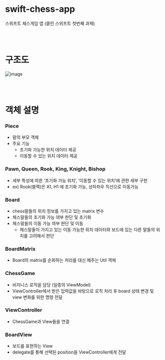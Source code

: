 # swift-chess-app
스위프트 체스게임 앱 (클린 스위프트 첫번째 과제)

<br><br>

# 구조도

![image](https://user-images.githubusercontent.com/62230118/222966211-c0f90ca5-da60-495d-94d9-ab49c49fb30d.png)

<br><br>

# 객체 설명

### Piece

- 말의 부모 객체
- 주요 기능
    - 초기화 가능한 위치 데이터 제공
    - 이동할 수 있는 위치 데이터 제공

### Pawn, Queen, Rook, King, Knight, Bishop

- 세부 특성에 따른 ‘초기화 가능 위치’, ‘이동할 수 있는 위치’에 관한 세부 구현
- ex) Rook(블랙)은 A1, H1 에 초기화 가능, 상하좌우 직선으로 이동가능

### Board

- chess말들의 위치 정보를 가지고 있는 matrix 변수
- 체스말들의 초기화 가능 여부 판단 및 초기화
- 체스말들의 이동 가능 여부 판단 및 이동
    - 체스말들이 가지고 있는 이동 가능한 위치 데이터와 보드에 있는 다른 말들의 위치를 고려해서 판단

### BoardMatrix

- Board의 matrix를 순회하는 처리를 대신 해주는 Util 객체

### ChessGame

- 비지니스 로직을 담당 (일종의 ViewModel)
- ViewController에서 받은 입력값을 바탕으로 로직 처리 후 board 상태 변경 및 view 변화를 위한 명령 전달

### ViewController

- ChessGame과 View들을 연결

### BoardView

- 보드를 표현하는 View
- delegate를 통해 선택된 position을 ViewController에게 전달

<br><br>
